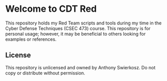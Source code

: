 # Welcome to CDT Red

This repository holds my Red Team scripts and tools during my time in the Cyber Defense Techniques (CSEC 473) course.
This repository is for personal usage; however, it may be beneficial to others looking for examples or references.

## License

This repository is unlicensed and owned by Anthony Swierkosz.
Do not copy or distribute without permission.
